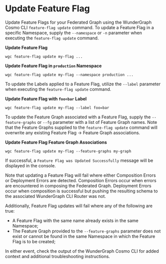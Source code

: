 # Update Feature Flag

Update Feature Flags for your Federated Graph using the WunderGraph Cosmo CLI `feature-flag update` command. To update a Feature Flag in a specific Namespace, supply the `--namespace` or `-n` parameter when executing the `feature-flag update` command.

**Update Feature Flag**&#x20;

```shell
wgc feature-flag update my-flag ...
```

**Update Feature Flag  in `production` Namespace**

```shell
wgc feature-flag update my-flag --namespace production ...
```

To update the Labels applied to a Feature Flag, utilize the `--label` parameter when executing the `feature-flag update` command.

**Update Feature Flag with `foo=bar` Label**

```shell
wgc feature-flag update my-flag --label foo=bar
```

To update the Feature Graph associated with a Feature Flag, supply the `--feature-graphs` or `--fg` parameter with a list of Feature Graph names. Note that the Feature Graphs supplied to the `feature-flag update` command will overwrite any existing Feature Flag -> Feature Graph associations.

**Update Feature Flag Feature Graph Associations**

```shell
wgc feature-flag update my-flag --feature-graphs my-graph
```

If successful, a `Feature Flag was Updated Successfully` message will be displayed in the console.&#x20;

Note that updating a Feature Flag will fail where either Composition Errors or Deployment Errors are detected. Composition Errors occur when errors are encountered in composing the Federated Graph. Deployment Errors occur when composition is successful but pushing the resulting schema to the associated WunderGraph CLI Router was not.&#x20;

Additionally, Feature Flag updates will fail where any of the following are true:

* A Feature Flag with the same name already exists in the same Namespace;
* The Feature Graph provided to the `--feature-graphs` parameter does not exist or cannot be found in the same Namespace in which the Feature Flag is to be created;

In either event, check the output of the WunderGraph Cosmo CLI for added context and additional troubleshooting instructions.
